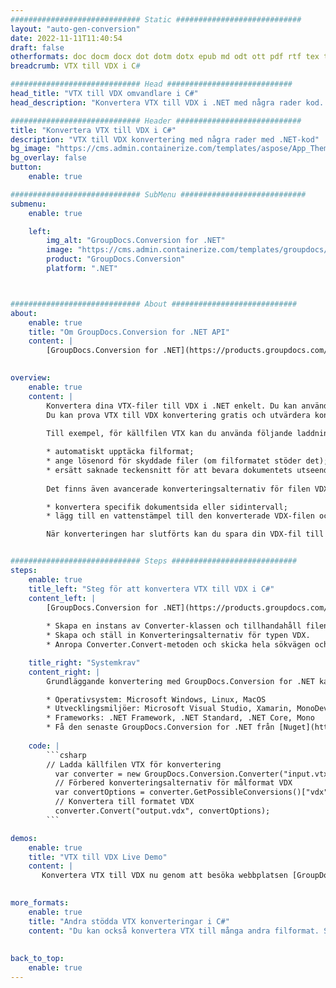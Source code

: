 ```yaml
---
############################# Static ############################
layout: "auto-gen-conversion"
date: 2022-11-11T11:40:54
draft: false
otherformats: doc docm docx dot dotm dotx epub md odt ott pdf rtf tex txt vdx vsdm vsdx vssm vssx vstm vstx vsx vtx xps
breadcrumb: VTX till VDX i C#

############################# Head ############################
head_title: "VTX till VDX omvandlare i C#"
head_description: "Konvertera VTX till VDX i .NET med några rader kod. Använd GroupDocs Document Conversion API för att konvertera över 160 filformat."

############################# Header ############################
title: "Konvertera VTX till VDX i C#"
description: "VTX till VDX konvertering med några rader med .NET-kod"
bg_image: "https://cms.admin.containerize.com/templates/aspose/App_Themes/V3/images/bg/header1.png"
bg_overlay: false
button:
    enable: true

############################# SubMenu ############################
submenu:
    enable: true

    left:
        img_alt: "GroupDocs.Conversion for .NET"
        image: "https://cms.admin.containerize.com/templates/groupdocs/images/product-logos/90x90-noborder/groupdocs-conversion-net.png"
        product: "GroupDocs.Conversion"
        platform: ".NET"



############################# About ############################
about:
    enable: true
    title: "Om GroupDocs.Conversion for .NET API"
    content: |
        [GroupDocs.Conversion for .NET](https://products.groupdocs.com/conversion/net/) kan användas för att konvertera Microsoft Word, Excel, PowerPoint, PDF, Visio och andra format. GroupDocs.Conversion är ett fristående API som är lämpligt för back-end och interna system där hög prestanda krävs. Det beror inte på någon programvara som Microsoft eller Open Office.
    

overview:
    enable: true
    content: |
        Konvertera dina VTX-filer till VDX i .NET enkelt. Du kan använda bara ett par C# kodrader i valfri plattform som du vill, som - Windows, Linux, macOS.
        Du kan prova VTX till VDX konvertering gratis och utvärdera konverteringsresultatens kvalitet. Tillsammans med enkla filkonverteringsscenarier kan du prova mer avancerade alternativ för att ladda källfilen VTX och för att spara resultatet VDX. 
        
        Till exempel, för källfilen VTX kan du använda följande laddningsalternativ:

        * automatiskt upptäcka filformat;
        * ange lösenord för skyddade filer (om filformatet stöder det);
        * ersätt saknade teckensnitt för att bevara dokumentets utseende.
        
        Det finns även avancerade konverteringsalternativ för filen VDX:

        * konvertera specifik dokumentsida eller sidintervall;
        * lägg till en vattenstämpel till den konverterade VDX-filen och många fler.

        När konverteringen har slutförts kan du spara din VDX-fil till den lokala filsökvägen eller någon tredje parts lagring som FTP, Amazon S3, Google Drive, Dropbox etc. Observera - för att konvertera VTX till {{ TO}} det finns inget behov av någon ytterligare programvara installerad - som MS Office, Open Office, Adobe Acrobat Reader etc.


############################# Steps ############################
steps:
    enable: true
    title_left: "Steg för att konvertera VTX till VDX i C#"
    content_left: |
        [GroupDocs.Conversion for .NET](https://products.groupdocs.com/conversion/net/) gör det enkelt för utvecklare att konvertera en VTX-fil till VDX med några rader kod.
        
        * Skapa en instans av Converter-klassen och tillhandahåll filen VTX med den fullständiga sökvägen
        * Skapa och ställ in Konverteringsalternativ för typen VDX.
        * Anropa Converter.Convert-metoden och skicka hela sökvägen och formatet (VDX) som en parameter

    title_right: "Systemkrav"
    content_right: |
        Grundläggande konvertering med GroupDocs.Conversion for .NET kan göras med bara några enkla steg. Våra API:er stöds på alla större plattformar och operativsystem. Innan du kör koden nedan, se till att du har följande förutsättningar installerade på ditt system.

        * Operativsystem: Microsoft Windows, Linux, MacOS
        * Utvecklingsmiljöer: Microsoft Visual Studio, Xamarin, MonoDevelop
        * Frameworks: .NET Framework, .NET Standard, .NET Core, Mono
        * Få den senaste GroupDocs.Conversion for .NET från [Nuget](https://www.nuget.org/packages/groupdocs.conversion)
         
    code: |
        ```csharp    
        // Ladda källfilen VTX för konvertering
          var converter = new GroupDocs.Conversion.Converter("input.vtx");
          // Förbered konverteringsalternativ för målformat VDX
          var convertOptions = converter.GetPossibleConversions()["vdx"].ConvertOptions;
          // Konvertera till formatet VDX
          converter.Convert("output.vdx", convertOptions);
        ```

demos:
    enable: true
    title: "VTX till VDX Live Demo"
    content: |
       Konvertera VTX till VDX nu genom att besöka webbplatsen [GroupDocs.Conversion App](https://products.groupdocs.app/conversion/family). Onlinedemo har följande fördelar
          

more_formats:
    enable: true
    title: "Andra stödda VTX konverteringar i C#"
    content: "Du kan också konvertera VTX till många andra filformat. Se listan nedan."
       
       
back_to_top:
    enable: true
---
```

